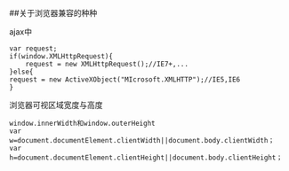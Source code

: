 ##关于浏览器兼容的种种


ajax中

	var request;
	if(window.XMLHttpRequest){
		request = new XMLHttpRequest();//IE7+,...
	}else{
	request = new ActiveXObject("MIcrosoft.XMLHTTP");//IE5,IE6
	}
浏览器可视区域宽度与高度

	window.innerWidth和window.outerHeight
	var w=document.documentElement.clientWidth||document.body.clientWidth；
	var h=document.documentElement.clientHeight||document.body.clientHeight；

